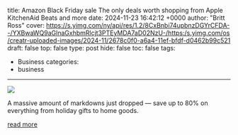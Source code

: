 title: Amazon Black Friday sale The only deals worth shopping from Apple KitchenAid Beats and more
date: 2024-11-23 16:42:12 +0000
author: "Britt Ross"
cover: https://s.yimg.com/ny/api/res/1.2/8CxBnbi74upbnzDGYrCFDA--/YXBwaWQ9aGlnaGxhbmRlcjt3PTEyMDA7aD02NzU-/https:/s.yimg.com/os/creatr-uploaded-images/2024-11/2678c0f0-a6a4-11ef-bfdf-d0462b99c521
draft: false
top: false
type: post
hide: false
toc: false
tags:
  - Business
categories:
  - business
---

![](https://s.yimg.com/ny/api/res/1.2/8CxBnbi74upbnzDGYrCFDA--/YXBwaWQ9aGlnaGxhbmRlcjt3PTEyMDA7aD02NzU-/https:/s.yimg.com/os/creatr-uploaded-images/2024-11/2678c0f0-a6a4-11ef-bfdf-d0462b99c521)

A massive amount of markdowns just dropped — save up to 80% on everything from holiday gifts to home goods.

[read more](https://www.yahoo.com/lifestyle/amazon-black-friday-sale-the-only-deals-worth-shopping-from-apple-kitchenaid-beats-and-more-164212352.html)
